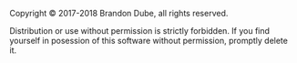 Copyright © 2017-2018 Brandon Dube, all rights reserved.

Distribution or use without permission is strictly forbidden.  If you find yourself in posession of this software without permission, promptly delete it.
